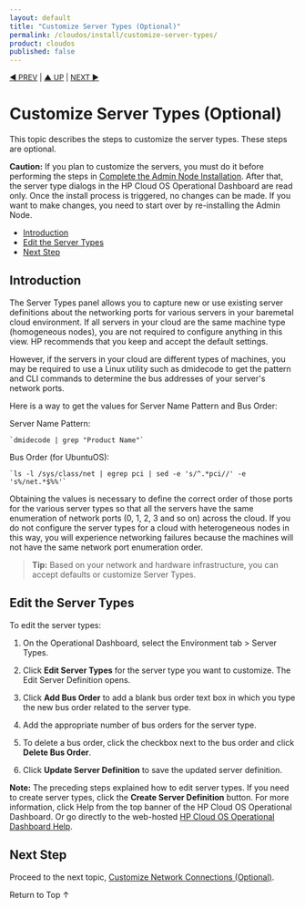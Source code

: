 ```yaml
---
layout: default
title: "Customize Server Types (Optional)"
permalink: /cloudos/install/customize-server-types/
product: cloudos
published: false
---
```

<!--PUBLISHED-->

<script>

function PageRefresh {
onLoad="window.refresh"
}

PageRefresh();

</script>


<p style="font-size: small;"> <a href="/cloudos/install/admin-node-prerequisites/">&#9664; PREV</a> | <a href="/cloudos/install/">&#9650; UP</a> | <a href="/cloudos/install/customize-network-settings/">NEXT &#9654;</a> </p>



# Customize Server Types (Optional)

This topic describes the steps to customize the server types. These steps are optional. 

**Caution:** If you plan to customize the servers, you must do it before performing the steps in [Complete the Admin Node Installation](/cloudos/install/complete-admin-node-installation/). 
After that, the server type dialogs in the HP Cloud OS Operational Dashboard are read only. Once the install process is triggered, no changes can be made. 
If you want to make changes, you need to start over by re-installing the Admin Node.  

* [Introduction](#introduction)
* [Edit the Server Types](#edit-the-server-types)
* [Next Step](#next-step)

## Introduction

The Server Types panel allows you to capture new or use existing server definitions about the networking ports for various servers in your baremetal cloud environment. If all servers in your
cloud are the same machine type (homogeneous nodes), you are not required to configure anything in this view. HP recommends that you keep and accept the default settings.

However, if the servers in your cloud are different types of machines, you may be required to use a Linux utility such as dmidecode to get the pattern and CLI commands to determine the bus
addresses of your server's network ports.

Here is a way to get the values for Server Name Pattern and Bus Order:

Server Name Pattern:

    `dmidecode | grep "Product Name"`

Bus Order (for UbuntuOS):

    `ls -l /sys/class/net | egrep pci | sed -e 's/^.*pci//' -e 's%/net.*$%%'`

Obtaining the values is necessary to define the correct order of those ports for the various server types so that all the servers have the same enumeration of network ports (0, 1, 2, 3 and so on) across the cloud. If
you do not configure the server types for a cloud with heterogeneous nodes in this way, you will experience networking failures because the machines will not have the same network port
enumeration order.

> **Tip:** Based on your network and hardware infrastructure, you can accept defaults or customize Server Types.

## Edit the Server Types

To edit the server types:

1. On the Operational Dashboard, select the Environment tab > Server Types.

2. Click **Edit Server Types** for the server type you want to customize. The Edit Server Definition opens.

3. Click **Add Bus Order** to add a blank bus order text box in which you type the new bus order related to the server type.

4. Add the appropriate number of bus orders for the server type.

5. To delete a bus order, click the checkbox next to the bus order and click **Delete Bus Order**.

6. Click **Update Server Definition** to save the updated server definition.

**Note:** The preceding steps explained how to edit server types. If you need to create server types, click the **Create Server Definition** button. 
For more information, click Help from the top banner of the HP Cloud OS Operational Dashboard. Or go directly to the web-hosted [HP Cloud OS Operational Dashboard Help](/cloudos/manage/operational-dashboard/).

## Next Step

Proceed to the next topic, [Customize Network Connections (Optional)](/cloudos/install/customize-network-connections/).

<a href="#top" style="padding:14px 0px 14px 0px; text-decoration: none;"> Return to Top &#8593; </a>


